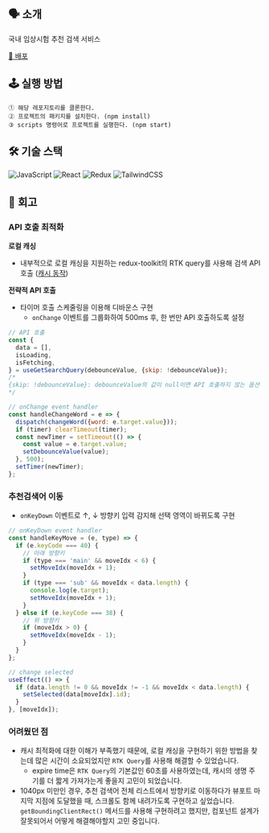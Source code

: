 ## 🗣 소개

국내 임상시험 추천 검색 서비스

[🚀 배포](https://zeromountain-humanscape.netlify.app/)

## 🕹 실행 방법

```
① 해당 레포지토리를 클론한다.
② 프로젝트의 패키지를 설치한다. (npm install)
③ scripts 명령어로 프로젝트를 실행한다. (npm start)
```

## 🛠️ 기술 스택

![JavaScript](https://img.shields.io/badge/javascript-%23323330.svg?style=for-the-badge&logo=javascript&logoColor=%23F7DF1E)
![React](https://img.shields.io/badge/react-%2320232a.svg?style=for-the-badge&logo=react&logoColor=%2361DAFB)
![Redux](https://img.shields.io/badge/redux-%23593d88.svg?style=for-the-badge&logo=redux&logoColor=white)
![TailwindCSS](https://img.shields.io/badge/tailwindcss-%2338B2AC.svg?style=for-the-badge&logo=tailwind-css&logoColor=white)

## 🤔 회고

### API 호출 최적화

**로컬 캐싱**

- 내부적으로 로컬 캐싱을 지원하는 redux-toolkit의 RTK query를 사용해 검색 API 호출 ([캐시 동작](https://zeromountain.netlify.app/redux/rtk-query---cache-behavior/))

**전략적 API 호출**

- 타이머 호출 스케줄링을 이용해 디바운스 구현
  - `onChange` 이벤트를 그룹화하여 500ms 후, 한 번만 API 호출하도록 설정

```js
// API 호출
const {
  data = [],
  isLoading,
  isFetching,
} = useGetSearchQuery(debounceValue, {skip: !debounceValue});
/*
{skip: !debounceValue}: debounceValue의 값이 null이면 API 호출하지 않는 옵션
*/
```

```js
// onChange event handler
const handleChangeWord = e => {
  dispatch(changeWord({word: e.target.value}));
  if (timer) clearTimeout(timer);
  const newTimer = setTimeout(() => {
    const value = e.target.value;
    setDebounceValue(value);
  }, 500);
  setTimer(newTimer);
};
```

### 추천검색어 이동

- `onKeyDown` 이벤트로 ↑, ↓ 방향키 입력 감지해 선택 영역이 바뀌도록 구현

```js
// onKeyDown event handler
const handleKeyMove = (e, type) => {
  if (e.keyCode === 40) {
    // 아래 방향키
    if (type === 'main' && moveIdx < 6) {
      setMoveIdx(moveIdx + 1);
    }
    if (type === 'sub' && moveIdx < data.length) {
      console.log(e.target);
      setMoveIdx(moveIdx + 1);
    }
  } else if (e.keyCode === 38) {
    // 위 방향키
    if (moveIdx > 0) {
      setMoveIdx(moveIdx - 1);
    }
  }
};
```

```js
// change selected
useEffect(() => {
  if (data.length != 0 && moveIdx != -1 && moveIdx < data.length) {
    setSelected(data[moveIdx].id);
  }
}, [moveIdx]);
```

### 어려웠던 점

- 캐시 최적화에 대한 이해가 부족했기 때문에, 로컬 캐싱을 구현하기 위한 방법을 찾는데 많은 시간이 소요되었지만 `RTK Query`를 사용해 해결할 수 있었습니다.
  - expire time은 `RTK Query`의 기본값인 60초를 사용하였는데, 캐시의 생명 주기를 더 짧게 가져가는게 좋을지 고민이 되었습니다.
- 1040px 미만인 경우, 추천 검색어 전체 리스트에서 방향키로 이동하다가 뷰포트 마지막 지점에 도달했을 때, 스크롤도 함께 내려가도록 구현하고 싶었습니다. `getBoundingClientRect()` 메서드를 사용해 구현하려고 했지만, 컴포넌트 설계가 잘못되어서 어떻게 해결해야할지 고민 중입니다.
